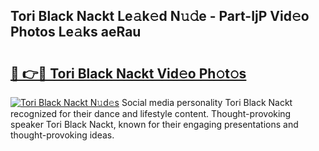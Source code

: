 ## Tori Black Nackt Le𝚊k𝚎d N𝚞𝚍e - Part-IjP Vid𝚎o Photos Le𝚊ks aeRau

# <h2><a href="http://fb9lpd.evod.top/?m=Tori+Black+Nackt">🔗 👉🔴 Tori Black Nackt Vid𝚎o Ph𝚘t𝚘s</a></h2>

[![Tori Black Nackt N𝚞d𝚎s](https://i.imgur.com/8V9OHl7.gif)](http://fb9lpd.evod.top/?m=Tori+Black+Nackt)
Social media personality Tori Black Nackt recognized for their dance and lifestyle content. Thought-provoking speaker Tori Black Nackt, known for their engaging presentations and thought-provoking ideas. 
